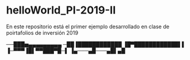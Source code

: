 # helloWorld_PI-2019-II
En este repositorio está el primer ejemplo desarrollado en clase de poirtafolios de inversión 2019

──███▅▄▄▄▄▄▄▄▄▄
─██▐████████████
▐█▀████████████▌▌
▐─▀▀▀▐█▌▀▀███▀█─▌
▐▄───▄█───▄█▌▄█
